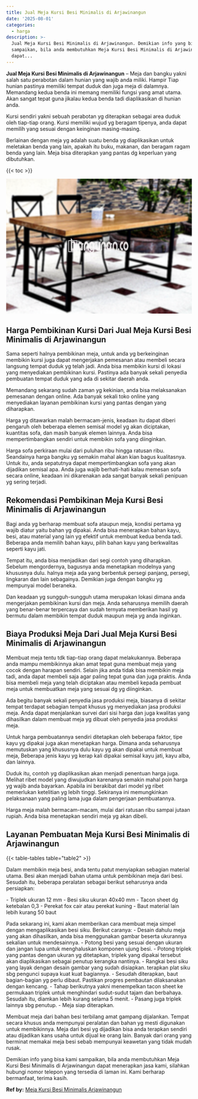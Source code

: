 ```yaml
---
title: Jual Meja Kursi Besi Minimalis di Arjawinangun
date: '2025-08-01'
categories:
  - harga
description: >-
  Jual Meja Kursi Besi Minimalis di Arjawinangun. Demikian info yang bisa kami
  sampaikan, bila anda membutuhkan Meja Kursi Besi Minimalis di Arjawinangun
  dapat...
---
```


**Jual Meja Kursi Besi Minimalis di Arjawinangun** – Meja dan bangku yakni salah satu perabotan dalam hunian yang wajib anda miliki. Hampir Tiap hunian pastinya memiliki tempat duduk dan juga meja di dalamnya. Memandang kedua benda ini memang memiliki fungsi yang amat utama. Akan sangat tepat guna jikalau kedua benda tadi diaplikasikan di hunian anda.

Kursi sendiri yakni sebuah perabotan yg diterapkan sebagai area duduk oleh tiap-tiap orang. Kursi memiliki wujud yg beragam tipenya, anda dapat memilih yang sesuai dengan keinginan masing-masing.

Berlainan dengan meja yg adalah suatu benda yg diaplikasikan untuk meletakan benda yang lain, apakah itu buku, makanan, dan beragam ragam benda yang lain. Meja bisa diterapkan yang pantas dg keperluan yang dibutuhkan.

{{< toc >}}

![Jual Meja Kursi Besi Minimalis di Arjawinangun](/images/jual-meja-besi-murah17.png)

## Harga Pembikinan Kursi Dari Jual Meja Kursi Besi Minimalis di Arjawinangun

Sama seperti halnya pembikinan meja, untuk anda yg berkeinginan membikin kursi juga dapat mengerjakan pemesanan atau membeli secara langsung tempat duduk yg telah jadi. Anda bisa membikin kursi di lokasi yang menyediakan pembikinan kursi. Pastinya ada banyak sekali penyedia pembuatan tempat duduk yang ada di sekitar daerah anda.

Memandang sekarang sudah zaman yg kekinian, anda bisa melaksanakan pemesanan dengan online. Ada banyak sekali toko online yang menyediakan layanan pembikinan kursi yang pantas dengan yang diharapkan.

Harga yg ditawarkan malah bermacam-jenis, keadaan itu dapat diberi pengaruh oleh beberapa elemen semisal model yg akan diciptakan, kuantitas sofa, dan masih banyak elemen lainnya. Anda bisa mempertimbangkan sendiri untuk membikin sofa yang diinginkan.

Harga sofa perkiraan mulai dari puluhan ribu hingga ratusan ribu. Seandainya harga bangku yg semakin mahal akan kian bagus kualitasnya. Untuk itu, anda sepatutnya dapat mempertimbangkan sofa yang akan dijadikan semisal apa. Anda juga wajib berhati-hati kalau memesan sofa secara online, keadaan ini dikarenakan ada sangat banyak sekali penipuan yg sering terjadi.

## Rekomendasi Pembikinan Meja Kursi Besi Minimalis di Arjawinangun

Bagi anda yg berharap membuat sofa ataupun meja, kondisi pertama yg wajib diatur yaitu bahan yg dipakai. Anda bisa menerapkan bahan kayu, besi, atau material yang lain yg efektif untuk membuat kedua benda tadi. Beberapa anda memilih bahan kayu, pilih bahan kayu yang berkwalitas seperti kayu jati.

Tempat itu, anda bisa menjadikan dari segi contoh yang diharapkan. Sebelum mengordernya, bagusnya anda menetapkan modelnya yang khususnya dulu. halnya meja ada yang berbentuk persegi panjang, persegi, lingkaran dan lain sebagainya. Demikian juga dengan bangku yg mempunyai model beraneka.

Dan keadaan yg sungguh-sungguh utama merupakan lokasi dimana anda mengerjakan pembikinan kursi dan meja. Anda seharusnya memilih daerah yang benar-benar terpercaya dan sudah ternyata memberikan hasil yg bermutu dalam membikin tempat duduk maupun meja yg anda inginkan.

## Biaya Produksi Meja Dari Jual Meja Kursi Besi Minimalis di Arjawinangun

Membuat meja tentu tdk tiap-tiap orang dapat melakukannya. Beberapa anda mampu membikinnya akan amat tepat guna membuat meja yang cocok dengan harapan sendiri. Selain jika anda tidak bisa membikin meja tadi, anda dapat membeli saja agar paling tepat guna dan juga praktis. Anda bisa membeli meja yang telah diciptakan atau membeli kepada pembuat meja untuk membuatkan meja yang sesuai dg yg diinginkan.

Ada begitu banyak sekali penyedia jasa produksi meja, biasanya di sekitar tempat terdapat sebagian tempat khusus yg menyediakan jasa produksi meja. Anda dapat menjalankan survei dari sisi harga dan juga kwalitas yang dihasilkan dalam membuat meja yg dibuat oleh penyedia jasa produksi meja.

Untuk harga pembuatannya sendiri ditetapkan oleh beberapa faktor, tipe kayu yg dipakai juga akan menetapkan harga. Dimana anda seharusnya memutuskan yang khususnya dulu kayu yg akan dipakai untuk membuat meja, Beberapa jenis kayu yg kerap kali dipakai semisal kayu jati, kayu alba, dan lainnya.

Duduk itu, contoh yg diaplikasikan akan menjadi penentuan harga juga. Melihat ribet model yang diwujudkan karenanya semakin mahal poin harga yg wajib anda bayarkan. Apabila ini berakibat dari model yg ribet memerlukan ketelitian yg lebih tinggi. Sekiranya ini memungkinkan pelaksanaan yang paling lama juga dalam pengerjaan pembuatannya.

Harga meja malah bermacam-macam, mulai dari ratusan ribu sampai jutaan rupiah. Anda bisa menetapkan sendiri meja yg akan dibeli.

## Layanan Pembuatan Meja Kursi Besi Minimalis di Arjawinangun

{{< table-tables table="table2" >}}

Dalam membikin meja besi, anda tentu patut menyiapkan sebagian material utama. Besi akan menjadi bahan utama untuk pembikinan meja dari besi. Sesudah itu, beberapa peralatan sebagai berikut seharusnya anda persiapkan:

\- Triplek ukuran 12 mm - Besi siku ukuran 40x40 mm - Tacon sheet dg ketebalan 0,3 - Perekat fox cair atau perekat kuning - Baut material lain lebih kurang 50 baut

Pada sekarang ini, kami akan memberikan cara membuat meja simpel dengan mengaplikasikan besi siku. Berikut caranya: - Desain dahulu meja yang akan dihasilkan, anda bisa menggunakan gambar beserta ukurannya sekalian untuk mendesainnya. - Potong besi yang sesuai dengan ukuran dan jangan lupa untuk menghaluskan komponen ujung besi. - Potong triplek yang pantas dengan ukuran yg ditetapkan, triplek yang dipakai tersebut akan diaplikasikan sebagai penutup kerangka nantinya. - Rangkai besi siku yang layak dengan desain gambar yang sudah disiapkan. terapkan plat siku sbg pengunci supaya kuat kuat bagiannya. - Sesudah diterapkan, baut bagian-bagian yg perlu dibaut. Pastikan progres pembautan dilaksanakan dengan kencang. - Tahap berikutnya yakni menempelkan tacon sheet ke permukaan triplek untuk menghindari sudut-sudut tajam dan berbahaya. Sesudah itu, diamkan lebih kurang selama 5 menit. - Pasang juga triplek lainnya sbg penutup. - Meja siap diterapkan.

Membuat meja dari bahan besi terbilang amat gampang dijalankan. Tempat secara khusus anda mempunyai peralatan dan bahan yg mesti digunakan untuk membikinnya. Meja dari besi yg dijadikan bisa anda terapkan sendiri atau dijadikan kans usaha untuk dijual ke orang lain. Banyak dari orang yang berminat memakai meja besi sebab mempunyai keawetan yang tidak mudah rusak.

Demikian info yang bisa kami sampaikan, bila anda membutuhkan Meja Kursi Besi Minimalis di Arjawinangun dapat menerapkan jasa kami, silahkan hubungi nomor telepon yang tersedia di laman ini. Kami berharap bermanfaat, terima kasih.

**Ref by:** [Meja Kursi Besi Minimalis Arjawinangun](https://id.wikipedia.org/wiki/Meja)
